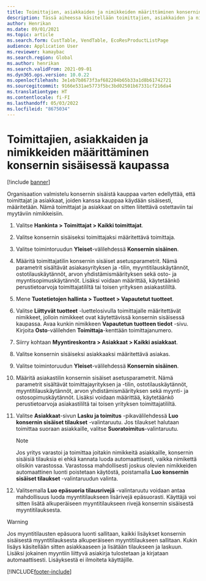 ```yaml
---
title: Toimittajien, asiakkaiden ja nimikkeiden määrittäminen konsernin sisäisessä kaupassa
description: Tässä aiheessa käsitellään toimittajien, asiakkaiden ja nimikkeiden määrittämistä konsernin sisäisessä kaupassa
author: Henrikan
ms.date: 09/01/2021
ms.topic: article
ms.search.form: CustTable, VendTable, EcoResProductListPage
audience: Application User
ms.reviewer: kamaybac
ms.search.region: Global
ms.author: henrikan
ms.search.validFrom: 2021-09-01
ms.dyn365.ops.version: 10.0.22
ms.openlocfilehash: 3e1eb7b8673f3af682204b65b33a1d8b61742721
ms.sourcegitcommit: 9166e531ae5773f5bc3bd02501b67331cf216da4
ms.translationtype: HT
ms.contentlocale: fi-FI
ms.lasthandoff: 05/03/2022
ms.locfileid: "8675034"
---
```

# <a name="set-up-vendors-customers-and-items-for-intercompany-trade"></a>Toimittajien, asiakkaiden ja nimikkeiden määrittäminen konsernin sisäisessä kaupassa

[!include [banner](../../includes/banner.md)]

Organisaation valmistelu konsernin sisäistä kauppaa varten edellyttää, että toimittajat ja asiakkaat, joiden kanssa kauppaa käydään sisäisesti, määritetään. Nämä toimittajat ja asiakkaat on sitten liitettävä ostettaviin tai myytäviin nimikkeisiin.

1. Valitse **Hankinta \> Toimittajat \> Kaikki toimittajat**.
1. Valitse konsernin sisäiseksi toimittajaksi määritettävä toimittaja.
1. Valitse toimintoruudun **Yleiset**-välilehdessä **Konsernin sisäinen**.
1. Määritä toimittajatilin konsernin sisäiset asetusparametrit. Nämä parametrit sisältävät asiakasyrityksen ja -tilin, myyntitilauskäytännöt, ostotilauskäytännöt, arvon yhdistämismäärityksen sekä osto- ja myyntisopimuskäytännöt. Lisäksi voidaan määrittää, käytetäänkö perustietoarvoja toimittajatililtä tai toisen yrityksen asiakastililtä.
1. Mene **Tuotetietojen hallinta \> Tuotteet \> Vapautetut tuotteet**.
1. Valitse **Liittyvät tuotteet** -luettelosivulla toimittajalle määritettävät nimikkeet, jolloin nimikkeet ovat käytettävissä konsernin sisäisessä kaupassa. Avaa kunkin nimikkeen **Vapautetun tuotteen tiedot** -sivu. Kirjoita **Osto**-välilehden **Toimittaja**-kenttään toimittajanumero.
1. Siirry kohtaan **Myyntireskontra \> Asiakkaat \> Kaikki asiakkaat**.
1. Valitse konsernin sisäiseksi asiakkaaksi määritettävä asiakas.
1. Valitse toimintoruudun **Yleiset**-välilehdessä **Konsernin sisäinen**.
1. Määritä asiakastilin konsernin sisäiset asetusparametrit. Nämä parametrit sisältävät toimittajayrityksen ja -tilin, ostotilauskäytännöt, myyntitilauskäytännöt, arvon yhdistämismäärityksen sekä myynti- ja ostosopimuskäytännöt. Lisäksi voidaan määrittää, käytetäänkö perustietoarvoja asiakastililtä tai toisen yrityksen toimittajatililtä.
1. Valitse **Asiakkaat**-sivun **Lasku ja toimitus** -pikavälilehdessä **Luo konsernin sisäiset tilaukset** -valintaruutu. Jos tilaukset halutaan toimittaa suoraan asiakkaille, valitse **Suoratoimitus**-valintaruutu.

    > [!NOTE]
    > Jos yritys varastoi ja toimittaa joitakin nimikkeitä asiakkaille, konsernin sisäisiä tilauksia ei ehkä kannata luoda automaattisesti, vaikka nimikettä olisikin varastossa. Varastossa mahdollisesti joskus olevien nimikkeiden automaattinen luonti poistetaan käytöstä, poistamalla **Luo konsernin sisäiset tilaukset** -valintaruudun valinta.

1. Valitsemalla **Luo epäsuoria tilausrivejä** -valintaruutu voidaan antaa mahdollisuus luoda myyntitilaukseen lisärivejä epäsuorasti. Käyttäjä voi sitten lisätä alkuperäiseen myyntitilaukseen rivejä konsernin sisäisestä myyntitilauksesta.

> [!WARNING]
> Jos myyntitilausten epäsuora luonti sallitaan, kaikki lisäykset konsernin sisäisestä myyntitilauksesta alkuperäiseen myyntitilaukseen sallitaan. Kukin lisäys käsitellään sitten asiakkaaseen ja lisätään tilaukseen ja laskuun. Lisäksi jokainen myyntiin liittyvä asiakirja tulostetaan ja kirjataan automaattisesti. Lisäyksestä ei ilmoiteta käyttäjille.

[!INCLUDE[footer-include](../../includes/footer-banner.md)]
